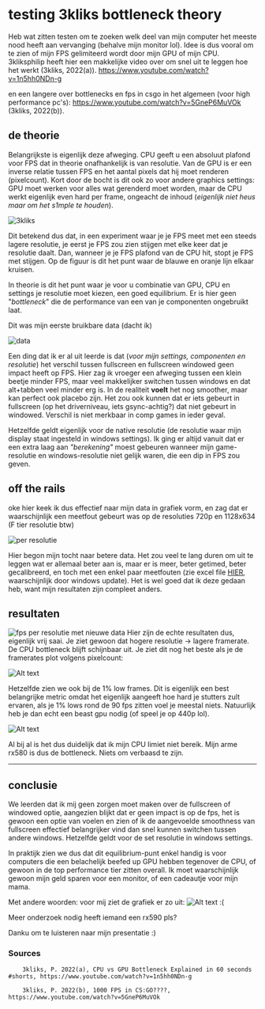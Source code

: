 # testing 3kliks bottleneck theory
Heb wat zitten testen om te zoeken welk deel van mijn computer het meeste nood heeft aan vervanging (behalve mijn monitor lol).
Idee is dus vooral om te zien of mijn FPS gelimiteerd wordt door mijn GPU of mijn CPU. 3kliksphilip heeft hier een makkelijke video over om snel uit te leggen hoe het werkt (3kliks, 2022(a)). https://www.youtube.com/watch?v=1n5hh0NDn-g

en een langere over bottlenecks en fps in csgo in het algemeen (voor high performance pc's): https://www.youtube.com/watch?v=5GneP6MuVOk (3kliks, 2022(b)). 

## de theorie
Belangrijkste is eigenlijk deze afweging. CPU geeft u een absoluut plafond voor FPS dat in theorie onafhankelijk is van resolutie. Van de GPU is er een inverse relatie tussen FPS en het aantal pixels dat hij moet renderen (pixelcount). Kort door de bocht is dit ook zo voor andere graphics settings: GPU moet werken voor alles wat gerenderd moet worden, maar de CPU werkt eigenlijk even hard per frame, ongeacht de inhoud (*eigenlijk niet heus maar om het s1mple te houden*).

![3kliks](images/3kliks.png)

Dit betekend dus dat, in een experiment waar je je FPS meet met een steeds lagere resolutie, je eerst je FPS zou zien stijgen met elke keer dat je resolutie daalt. Dan, wanneer je je FPS plafond van de CPU hit, stopt je FPS met stijgen. Op de figuur is dit het punt waar de blauwe en oranje lijn elkaar kruisen.

In theorie is dit het punt waar je voor u combinatie van GPU, CPU en settings je resolutie moet kiezen, een goed equilibrium. Er is hier geen "*bottleneck*" die de performance van een van je componenten ongebruikt laat.

Dit was mijn eerste bruikbare data (dacht ik)

![data](images/relevant.jpg)

Een ding dat ik er al uit leerde is dat (*voor mijn settings, componenten en resolutie*) het verschil tussen fullscreen en fullscreen windowed geen impact heeft op FPS. Hier zag ik vroeger een afweging tussen een klein beetje minder FPS, maar veel makkelijker switchen tussen windows en dat alt+tabben veel minder erg is. In de realiteit **voelt** het nog smoother, maar kan perfect ook placebo zijn. Het zou ook kunnen dat er iets gebeurt in fullscreen (op het driverniveau, iets gsync-achtig?) dat niet gebeurt in windowed. Verschil is niet merkbaar in comp games in ieder geval.

Hetzelfde geldt eigenlijk voor de native resolutie (de resolutie waar mijn display staat ingesteld in windows settings). Ik ging er altijd vanuit dat er een extra laag aan *"berekening"* moest gebeuren wanneer mijn game-resolutie en windows-resolutie niet gelijk waren, die een dip in FPS zou geven.

## off the rails
oke hier keek ik dus effectief naar mijn data in grafiek vorm, en zag dat er waarschijnlijk een meetfout gebeurt was op de resoluties 720p en 1128x634 (F tier resolutie btw)
               
![per resolutie](images/per%20resolutie.jpg)

Hier begon mijn tocht naar betere data. Het zou veel te lang duren om uit te leggen wat er allemaal beter aan is, maar er is meer, beter getimed, beter gecalibreerd, en toch met een enkel paar meetfouten (zie excel file [HIER](BOTTLENECK.xlsx), waarschijnlijk door windows update). Het is wel goed dat ik deze gedaan heb, want mijn resultaten zijn compleet anders.


## resultaten
![fps per resolutie met nieuwe data](images/fpsres.jpg)
Hier zijn de echte resultaten dus, eigenlijk vrij saai. Je ziet gewoon dat hogere resolutie -> lagere framerate. De CPU bottleneck blijft schijnbaar uit. Je ziet dit nog het beste als je de framerates plot volgens pixelcount:

![Alt text](images/fpspixelcount.jpg)

Hetzelfde zien we ook bij de 1% low frames. Dit is eigenlijk een best belangrijke metric omdat het eigenlijk aangeeft hoe hard je stutters zult ervaren, als je 1% lows rond de 90 fps zitten voel je meestal niets. Natuurlijk heb je dan echt een beast gpu nodig (of speel je op 440p lol).

![Alt text](images/1percentlow.jpg)

Al bij al is het dus duidelijk dat ik mijn CPU limiet niet bereik. Mijn arme rx580 is dus de bottleneck. Niets om verbaasd te zijn.

---

## conclusie
We leerden dat ik mij geen zorgen moet maken over de fullscreen of windowed optie, aangezien blijkt dat er geen impact is op de fps, het is gewoon een optie van voelen en zien of ik de aangevoelde smoothness van fullscreen effectief belangrijker vind dan snel kunnen switchen tussen andere windows. Hetzelfde geldt voor de set resolutie in windows settings.

In praktijk zien we dus dat dit equilibrium-punt enkel handig is voor computers die een belachelijk beefed up GPU hebben tegenover de CPU, of gewoon in de top performance tier zitten overall. Ik moet waarschijnlijk gewoon mijn geld sparen voor een monitor, of een cadeautje voor mijn mama. 

Met andere woorden: voor mij ziet de grafiek er zo uit:
![Alt text](images/3kliksupdate.png)
:(

Meer onderzoek nodig heeft iemand een rx590 pls?

Danku om te luisteren naar mijn presentatie :)


### Sources
        3kliks, P. 2022(a), CPU vs GPU Bottleneck Explained in 60 seconds #shorts, https://www.youtube.com/watch?v=1n5hh0NDn-g

        3kliks, P. 2022(b), 1000 FPS in CS:GO????, https://www.youtube.com/watch?v=5GneP6MuVOk